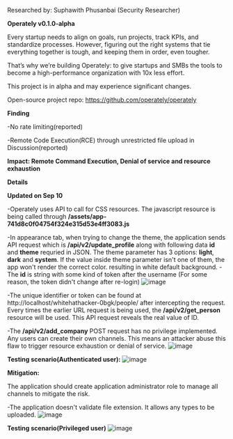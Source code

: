 Researched by: Suphawith Phusanbai (Security Researcher)

**Operately v0.1.0-alpha**

Every startup needs to align on goals, run projects, track KPIs, and standardize processes. However, figuring out the right systems that tie everything together is tough, and keeping them in order, even tougher.

That’s why we’re building Operately: to give startups and SMBs the tools to become a high-performance organization with 10x less effort.

This project is in alpha and may experience significant changes.

Open-source project repo: https://github.com/operately/operately

**Finding**

-No rate limiting(reported) 

-Remote Code Execution(RCE) through unrestricted file upload in Discussion(reported)

**Impact: Remote Command Execution, Denial of service and resource exhaustion**

**Details**

**Updated on Sep 10**

-Operately uses API to call for CSS resources. The javascript resource is being called through **/assets/app-741d8c0f04754f324e315d53e4ff3083.js**

-In appearance tab, when trying to change the theme, the application sends API request which is **/api/v2/update_profile** along with following data **id** and **theme** requried in JSON. The theme parameter has 3 options: **light**, **dark** and **system**. If the value inside theme parameter isn't one of them, the app won't render the correct color. resulting in white default background.
-The **id** is string with some kind of token after the username (For some reason, the token didn't change after re-login)
![image](https://github.com/user-attachments/assets/d089ece3-bd24-4e5e-8a64-38d7cb327252)

-The unique identifier or token can be found at http://localhost/whitehathacker-0bgk/people/ after intercepting the request. Every times the earlier URL request is being used, the **/api/v2/get_person** resource will be used. This API request reveals the real value of ID.

-The **/api/v2/add_company** POST request has no privilege implemented. Any users can create their own channels. This means an attacker abuse this flaw to trigger resource exhaustion or denial of service.
![image](https://github.com/user-attachments/assets/c7c85093-a6dd-4c0c-9180-39657e5e6120)

**Testing scenario(Authenticated user):**
![image](https://github.com/user-attachments/assets/b7c5bd75-85f3-44c3-9789-e384f34c163e)

**Mitigation:**

The application should create application administrator role to manage all channels to mitigate the risk.


-The application doesn't validate file extension. It allows any types to be uploaded. 
![image](https://github.com/user-attachments/assets/85ad4e27-76c2-43d9-81a4-edabc64c2480)

**Testing scenario(Privileged user)**
![image](https://github.com/user-attachments/assets/c3e40e90-2099-4763-8d0a-00bfe9cb4bb8)








